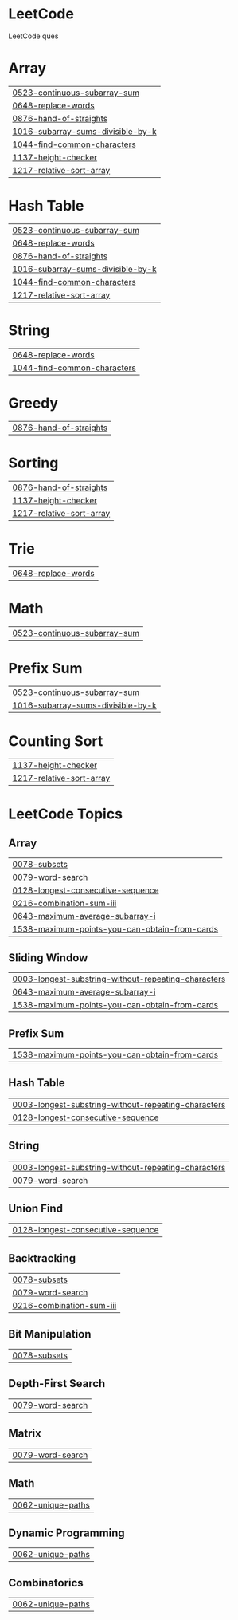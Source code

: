 # LeetCode
LeetCode ques


# Array
|  |
| ------- |
| [0523-continuous-subarray-sum](https://github.com/arjunsolanki2612/LeetCode/tree/master/0523-continuous-subarray-sum) |
| [0648-replace-words](https://github.com/arjunsolanki2612/LeetCode/tree/master/0648-replace-words) |
| [0876-hand-of-straights](https://github.com/arjunsolanki2612/LeetCode/tree/master/0876-hand-of-straights) |
| [1016-subarray-sums-divisible-by-k](https://github.com/arjunsolanki2612/LeetCode/tree/master/1016-subarray-sums-divisible-by-k) |
| [1044-find-common-characters](https://github.com/arjunsolanki2612/LeetCode/tree/master/1044-find-common-characters) |
| [1137-height-checker](https://github.com/arjunsolanki2612/LeetCode/tree/master/1137-height-checker) |
| [1217-relative-sort-array](https://github.com/arjunsolanki2612/LeetCode/tree/master/1217-relative-sort-array) |
# Hash Table
|  |
| ------- |
| [0523-continuous-subarray-sum](https://github.com/arjunsolanki2612/LeetCode/tree/master/0523-continuous-subarray-sum) |
| [0648-replace-words](https://github.com/arjunsolanki2612/LeetCode/tree/master/0648-replace-words) |
| [0876-hand-of-straights](https://github.com/arjunsolanki2612/LeetCode/tree/master/0876-hand-of-straights) |
| [1016-subarray-sums-divisible-by-k](https://github.com/arjunsolanki2612/LeetCode/tree/master/1016-subarray-sums-divisible-by-k) |
| [1044-find-common-characters](https://github.com/arjunsolanki2612/LeetCode/tree/master/1044-find-common-characters) |
| [1217-relative-sort-array](https://github.com/arjunsolanki2612/LeetCode/tree/master/1217-relative-sort-array) |
# String
|  |
| ------- |
| [0648-replace-words](https://github.com/arjunsolanki2612/LeetCode/tree/master/0648-replace-words) |
| [1044-find-common-characters](https://github.com/arjunsolanki2612/LeetCode/tree/master/1044-find-common-characters) |
# Greedy
|  |
| ------- |
| [0876-hand-of-straights](https://github.com/arjunsolanki2612/LeetCode/tree/master/0876-hand-of-straights) |
# Sorting
|  |
| ------- |
| [0876-hand-of-straights](https://github.com/arjunsolanki2612/LeetCode/tree/master/0876-hand-of-straights) |
| [1137-height-checker](https://github.com/arjunsolanki2612/LeetCode/tree/master/1137-height-checker) |
| [1217-relative-sort-array](https://github.com/arjunsolanki2612/LeetCode/tree/master/1217-relative-sort-array) |
# Trie
|  |
| ------- |
| [0648-replace-words](https://github.com/arjunsolanki2612/LeetCode/tree/master/0648-replace-words) |
# Math
|  |
| ------- |
| [0523-continuous-subarray-sum](https://github.com/arjunsolanki2612/LeetCode/tree/master/0523-continuous-subarray-sum) |
# Prefix Sum
|  |
| ------- |
| [0523-continuous-subarray-sum](https://github.com/arjunsolanki2612/LeetCode/tree/master/0523-continuous-subarray-sum) |
| [1016-subarray-sums-divisible-by-k](https://github.com/arjunsolanki2612/LeetCode/tree/master/1016-subarray-sums-divisible-by-k) |
# Counting Sort
|  |
| ------- |
| [1137-height-checker](https://github.com/arjunsolanki2612/LeetCode/tree/master/1137-height-checker) |
| [1217-relative-sort-array](https://github.com/arjunsolanki2612/LeetCode/tree/master/1217-relative-sort-array) |
<!---LeetCode Topics Start-->
# LeetCode Topics
## Array
|  |
| ------- |
| [0078-subsets](https://github.com/arjunsolanki2612/LeetCode/tree/master/0078-subsets) |
| [0079-word-search](https://github.com/arjunsolanki2612/LeetCode/tree/master/0079-word-search) |
| [0128-longest-consecutive-sequence](https://github.com/arjunsolanki2612/LeetCode/tree/master/0128-longest-consecutive-sequence) |
| [0216-combination-sum-iii](https://github.com/arjunsolanki2612/LeetCode/tree/master/0216-combination-sum-iii) |
| [0643-maximum-average-subarray-i](https://github.com/arjunsolanki2612/LeetCode/tree/master/0643-maximum-average-subarray-i) |
| [1538-maximum-points-you-can-obtain-from-cards](https://github.com/arjunsolanki2612/LeetCode/tree/master/1538-maximum-points-you-can-obtain-from-cards) |
## Sliding Window
|  |
| ------- |
| [0003-longest-substring-without-repeating-characters](https://github.com/arjunsolanki2612/LeetCode/tree/master/0003-longest-substring-without-repeating-characters) |
| [0643-maximum-average-subarray-i](https://github.com/arjunsolanki2612/LeetCode/tree/master/0643-maximum-average-subarray-i) |
| [1538-maximum-points-you-can-obtain-from-cards](https://github.com/arjunsolanki2612/LeetCode/tree/master/1538-maximum-points-you-can-obtain-from-cards) |
## Prefix Sum
|  |
| ------- |
| [1538-maximum-points-you-can-obtain-from-cards](https://github.com/arjunsolanki2612/LeetCode/tree/master/1538-maximum-points-you-can-obtain-from-cards) |
## Hash Table
|  |
| ------- |
| [0003-longest-substring-without-repeating-characters](https://github.com/arjunsolanki2612/LeetCode/tree/master/0003-longest-substring-without-repeating-characters) |
| [0128-longest-consecutive-sequence](https://github.com/arjunsolanki2612/LeetCode/tree/master/0128-longest-consecutive-sequence) |
## String
|  |
| ------- |
| [0003-longest-substring-without-repeating-characters](https://github.com/arjunsolanki2612/LeetCode/tree/master/0003-longest-substring-without-repeating-characters) |
| [0079-word-search](https://github.com/arjunsolanki2612/LeetCode/tree/master/0079-word-search) |
## Union Find
|  |
| ------- |
| [0128-longest-consecutive-sequence](https://github.com/arjunsolanki2612/LeetCode/tree/master/0128-longest-consecutive-sequence) |
## Backtracking
|  |
| ------- |
| [0078-subsets](https://github.com/arjunsolanki2612/LeetCode/tree/master/0078-subsets) |
| [0079-word-search](https://github.com/arjunsolanki2612/LeetCode/tree/master/0079-word-search) |
| [0216-combination-sum-iii](https://github.com/arjunsolanki2612/LeetCode/tree/master/0216-combination-sum-iii) |
## Bit Manipulation
|  |
| ------- |
| [0078-subsets](https://github.com/arjunsolanki2612/LeetCode/tree/master/0078-subsets) |
## Depth-First Search
|  |
| ------- |
| [0079-word-search](https://github.com/arjunsolanki2612/LeetCode/tree/master/0079-word-search) |
## Matrix
|  |
| ------- |
| [0079-word-search](https://github.com/arjunsolanki2612/LeetCode/tree/master/0079-word-search) |
## Math
|  |
| ------- |
| [0062-unique-paths](https://github.com/arjunsolanki2612/LeetCode/tree/master/0062-unique-paths) |
## Dynamic Programming
|  |
| ------- |
| [0062-unique-paths](https://github.com/arjunsolanki2612/LeetCode/tree/master/0062-unique-paths) |
## Combinatorics
|  |
| ------- |
| [0062-unique-paths](https://github.com/arjunsolanki2612/LeetCode/tree/master/0062-unique-paths) |
<!---LeetCode Topics End-->
